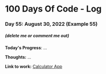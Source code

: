 # 100 Days Of Code - Log

### Day 55: August 30, 2022 (Example 55)
##### (delete me or comment me out)

**Today's Progress**: ...

**Thoughts:** ...

**Link to work:** [Calculator App](https://github.com/username/reponame)
